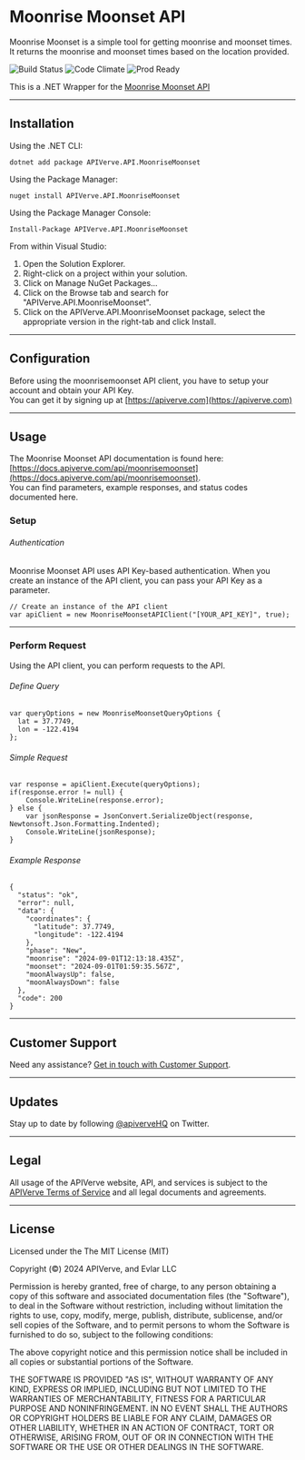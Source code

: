 Moonrise Moonset API
============

Moonrise Moonset is a simple tool for getting moonrise and moonset times. It returns the moonrise and moonset times based on the location provided.

![Build Status](https://img.shields.io/badge/build-passing-green)
![Code Climate](https://img.shields.io/badge/maintainability-B-purple)
![Prod Ready](https://img.shields.io/badge/production-ready-blue)

This is a .NET Wrapper for the [Moonrise Moonset API](https://apiverve.com/marketplace/api/moonrisemoonset)

---

## Installation

Using the .NET CLI:
```
dotnet add package APIVerve.API.MoonriseMoonset
```

Using the Package Manager:
```
nuget install APIVerve.API.MoonriseMoonset
```

Using the Package Manager Console:
```
Install-Package APIVerve.API.MoonriseMoonset
```

From within Visual Studio:

1. Open the Solution Explorer.
2. Right-click on a project within your solution.
3. Click on Manage NuGet Packages...
4. Click on the Browse tab and search for "APIVerve.API.MoonriseMoonset".
5. Click on the APIVerve.API.MoonriseMoonset package, select the appropriate version in the right-tab and click Install.


---

## Configuration

Before using the moonrisemoonset API client, you have to setup your account and obtain your API Key.  
You can get it by signing up at [https://apiverve.com](https://apiverve.com)

---

## Usage

The Moonrise Moonset API documentation is found here: [https://docs.apiverve.com/api/moonrisemoonset](https://docs.apiverve.com/api/moonrisemoonset).  
You can find parameters, example responses, and status codes documented here.

### Setup

###### Authentication
Moonrise Moonset API uses API Key-based authentication. When you create an instance of the API client, you can pass your API Key as a parameter.

```
// Create an instance of the API client
var apiClient = new MoonriseMoonsetAPIClient("[YOUR_API_KEY]", true);
```

---


### Perform Request
Using the API client, you can perform requests to the API.

###### Define Query

```
var queryOptions = new MoonriseMoonsetQueryOptions {
  lat = 37.7749,
  lon = -122.4194
};
```

###### Simple Request

```
var response = apiClient.Execute(queryOptions);
if(response.error != null) {
	Console.WriteLine(response.error);
} else {
    var jsonResponse = JsonConvert.SerializeObject(response, Newtonsoft.Json.Formatting.Indented);
    Console.WriteLine(jsonResponse);
}
```

###### Example Response

```
{
  "status": "ok",
  "error": null,
  "data": {
    "coordinates": {
      "latitude": 37.7749,
      "longitude": -122.4194
    },
    "phase": "New",
    "moonrise": "2024-09-01T12:13:18.435Z",
    "moonset": "2024-09-01T01:59:35.567Z",
    "moonAlwaysUp": false,
    "moonAlwaysDown": false
  },
  "code": 200
}
```

---

## Customer Support

Need any assistance? [Get in touch with Customer Support](https://apiverve.com/contact).

---

## Updates
Stay up to date by following [@apiverveHQ](https://twitter.com/apiverveHQ) on Twitter.

---

## Legal

All usage of the APIVerve website, API, and services is subject to the [APIVerve Terms of Service](https://apiverve.com/terms) and all legal documents and agreements.

---

## License
Licensed under the The MIT License (MIT)

Copyright (&copy;) 2024 APIVerve, and Evlar LLC

Permission is hereby granted, free of charge, to any person obtaining a copy of this software and associated documentation files (the "Software"), to deal in the Software without restriction, including without limitation the rights to use, copy, modify, merge, publish, distribute, sublicense, and/or sell copies of the Software, and to permit persons to whom the Software is furnished to do so, subject to the following conditions:

The above copyright notice and this permission notice shall be included in all copies or substantial portions of the Software.

THE SOFTWARE IS PROVIDED "AS IS", WITHOUT WARRANTY OF ANY KIND, EXPRESS OR IMPLIED, INCLUDING BUT NOT LIMITED TO THE WARRANTIES OF MERCHANTABILITY, FITNESS FOR A PARTICULAR PURPOSE AND NONINFRINGEMENT. IN NO EVENT SHALL THE AUTHORS OR COPYRIGHT HOLDERS BE LIABLE FOR ANY CLAIM, DAMAGES OR OTHER LIABILITY, WHETHER IN AN ACTION OF CONTRACT, TORT OR OTHERWISE, ARISING FROM, OUT OF OR IN CONNECTION WITH THE SOFTWARE OR THE USE OR OTHER DEALINGS IN THE SOFTWARE.